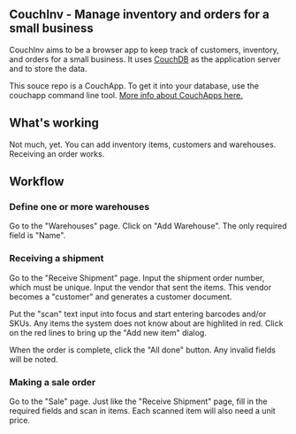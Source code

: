 ## CouchInv - Manage inventory and orders for a small business

CouchInv aims to be a browser app to keep track of customers, inventory, and orders for a small business.
It uses [CouchDB](http://couchdb.apache.org) as the application server and to store the data.

This souce repo is a CouchApp.  To get it into your database, use the couchapp command line
tool. [More info about CouchApps here.](http://couchapp.org)

## What's working

Not much, yet.  You can add inventory items, customers and warehouses. Receiving an order works.

## Workflow

### Define one or more warehouses

Go to the "Warehouses" page.  Click on "Add Warehouse".  The only required
field is "Name".

### Receiving a shipment

Go to the "Receive Shipment" page.  Input the shipment order number, which
must be unique.  Input the vendor that sent the items.  This vendor becomes
a "customer" and generates a customer document.

Put the "scan" text input into focus and start entering barcodes and/or SKUs.
Any items the system does not know about are highlited in red.  Click on the
red lines to bring up the "Add new item" dialog.

When the order is complete, click the "All done" button.  Any invalid fields
will be noted.

### Making a sale order

Go to the "Sale" page.  Just like the "Receive Shipment" page, fill in the
required fields and scan in items.  Each scanned item will also need a
unit price.



